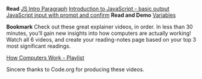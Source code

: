 **Read**
[JS Intro Paragraph](https://developer.mozilla.org/en-US/docs/Web/JavaScript)
[Introduction to JavaScript - basic output](https://code-maven.com/introduction-to-javascript)
[JavaScript input with prompt and confirm](https://code-maven.com/javascript-input-with-prompt-and-confirm)
**Read and Demo**
[Variables](https://www.w3schools.com/js/js_variables.asp)

**Bookmark**
Check out these great explainer videos, in order. In less than 30 minutes, you’ll gain new insights into how computers are actually working! Watch all 6 videos, and create your reading-notes page based on your top 3 most significant readings.

[How Computers Work - Playlist](https://www.youtube.com/playlist?list=PLzdnOPI1iJNcsRwJhvksEo1tJqjIqWbN-)

Sincere thanks to Code.org for producing these videos.
